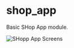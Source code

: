 # shop_app

Basic SHop App module.

![SHopp App Screens](https://user-images.githubusercontent.com/87486230/128146478-80511e8a-c038-431a-8652-c06599008ac1.png)
